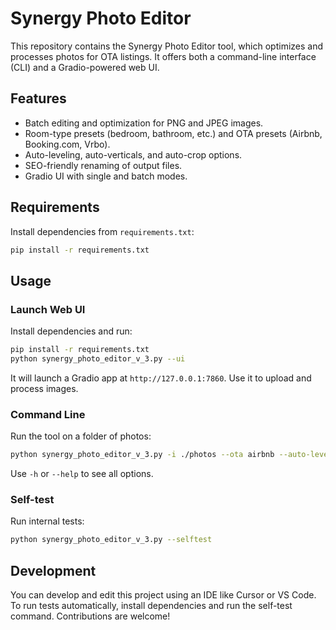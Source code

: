 # Synergy Photo Editor

This repository contains the Synergy Photo Editor tool, which optimizes and processes photos for OTA listings. It offers both a command-line interface (CLI) and a Gradio-powered web UI.

## Features

- Batch editing and optimization for PNG and JPEG images.
- Room-type presets (bedroom, bathroom, etc.) and OTA presets (Airbnb, Booking.com, Vrbo).
- Auto-leveling, auto-verticals, and auto-crop options.
- SEO-friendly renaming of output files.
- Gradio UI with single and batch modes.

## Requirements

Install dependencies from `requirements.txt`:

```bash
pip install -r requirements.txt
```

## Usage

### Launch Web UI

Install dependencies and run:

```bash
pip install -r requirements.txt
python synergy_photo_editor_v_3.py --ui
```

It will launch a Gradio app at `http://127.0.0.1:7860`. Use it to upload and process images.

### Command Line

Run the tool on a folder of photos:

```bash
python synergy_photo_editor_v_3.py -i ./photos --ota airbnb --auto-level --auto-verticals --auto-crop
```

Use `-h` or `--help` to see all options.

### Self-test

Run internal tests:

```bash
python synergy_photo_editor_v_3.py --selftest
```

## Development

You can develop and edit this project using an IDE like Cursor or VS Code. To run tests automatically, install dependencies and run the self-test command. Contributions are welcome!

